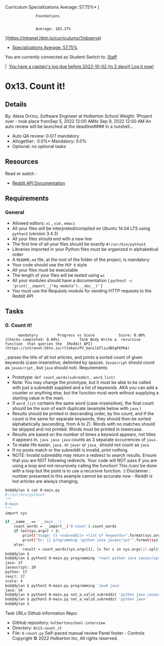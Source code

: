 Curriculum Specializations Average: 57.75%\* [

                  Foundations


                  Average: 103.37%

](https://intranet.hbtn.io/curriculums/1/observe)

- [Specializations Average: 57.75%](https://intranet.hbtn.io/curriculums/2/observe)

You are currently connected as Student Switch to: [Staff](https://intranet.hbtn.io/users/switch_viewing_as_permission_group?group=staff)

|  [You have a captain's log due before 2022-10-02 (in 2 days)! Log it now!](https://intranet.hbtn.io/captain_logs/122970/edit)

# 0x13. Count it!

## Details

By: Alexa Orrico, Software Engineer at Holberton School Weight: 1Project over - took place fromSep 5, 2022 12:00 AMto Sep 9, 2022 12:00 AM An auto review will be launched at the deadline#### In a nutshell…

- Auto QA review: 0.0/7 mandatory
- Altogether:  0.0%\* Mandatory: 0.0%
- Optional: no optional tasks

## Resources

Read or watch :

- [Reddit API Documentation](https://intranet.hbtn.io/rltoken/PV_GanilbTliu3BSqFKPKA)

## Requirements

### General

- Allowed editors: `vi` , `vim` , `emacs`
- All your files will be interpreted/compiled on Ubuntu 14.04 LTS using `python3` (version 3.4.3)
- All your files should end with a new line
- The first line of all your files should be exactly `#!/usr/bin/python3`
- Libraries imported in your Python files must be organized in alphabetical order
- A `README.md` file, at the root of the folder of the project, is mandatory
- Your code should use the `PEP 8` style
- All your files must be executable
- The length of your files will be tested using `wc`
- All your modules should have a documentation ( `python3 -c 'print(__import__("my_module").__doc__)'` )
- You must use the Requests module for sending HTTP requests to the Reddit API

## Tasks

### 0. Count it!

          mandatory         Progress vs Score           Score: 0.00% (Checks completed: 0.00%)         Task Body Write a  recursive function  that queries the  [Reddit API](https://intranet.hbtn.io/rltoken/PV_GanilbTliu3BSqFKPKA)

, parses the title of all hot articles, and prints a sorted count of given keywords (case-insensitive, delimited by spaces. `Javascript` should count as `javascript` , but `java` should not).
Requirements:

- Prototype: `def count_words(subreddit, word_list)`
- Note: You may change the prototype, but it must be able to be called with just a subreddit supplied and a list of keywords. AKA you can add a counter or anything else, but the function must work without supplying a starting value in the main.
- If `word_list` contains the same word (case-insensitive), the final count should be the sum of each duplicate (example below with `java` )
- Results should be printed in descending order, by the count, and if the count is the same for separate keywords, they should then be sorted alphabetically (ascending, from A to Z). Words with no matches should be skipped and not printed. Words must be printed in lowercase.
- Results are based on the number of times a keyword appears, not titles it appears in. `java java java` counts as 3 separate occurrences of `java` .
- To make life easier, `java.` or `java!` or `java_` should not count as `java`
- If no posts match or the subreddit is invalid, print nothing.
- NOTE: Invalid subreddits may return a redirect to search results. Ensure that you are NOT following redirects.
  Your code will NOT pass if you are using a loop and not recursively calling the function! This /can/ be done with a loop but the point is to use a recursive function. :)
  Disclaimer : number presented in this example cannot be accurate now - Reddit is hot articles are always changing.

```bash
bob@dylan $ cat 0-main.py
#!/usr/bin/python3
"""
0-main
"""
import sys

if __name__ == '__main__':
    count_words = __import__('0-count').count_words
    if len(sys.argv) < 3:
        print("Usage: {} <subreddit> <list of keywords>".format(sys.argv[0]))
        print("Ex: {} programming 'python java javascript'".format(sys.argv[0]))
    else:
        result = count_words(sys.argv[1], [x for x in sys.argv[2].split()])
bob@dylan $
bob@dylan $ python3 0-main.py programming 'react python java javascript scala no_results_for_this_one'
java: 27
javascript: 20
python: 17
react: 17
scala: 4
bob@dylan $ python3 0-main.py programming 'JavA java'
java: 54
bob@dylan $ python3 0-main.py not_a_valid_subreddit 'python java javascript scala no_results_for_this_one'
bob@dylan $ python3 0-main.py not_a_valid_subreddit 'python java'
bob@dylan $

```

Task URLs Github information Repo:

- GitHub repository: `holbertonschool-interview`
- Directory: `0x13-count_it`
- File: `0-count.py`
  Self-paced manual review Panel footer - Controls
  Copyright © 2022 Holberton Inc, All rights reserved.
